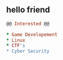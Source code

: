 ## hello friend

```ruby
@@ Interested @@

* Game Developement
* Linux
* CTF's
* Cyber Security
```
